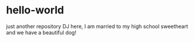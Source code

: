 # hello-world
just another repository
DJ here,
I am married to my high school sweetheart and we have a beautiful dog! 
